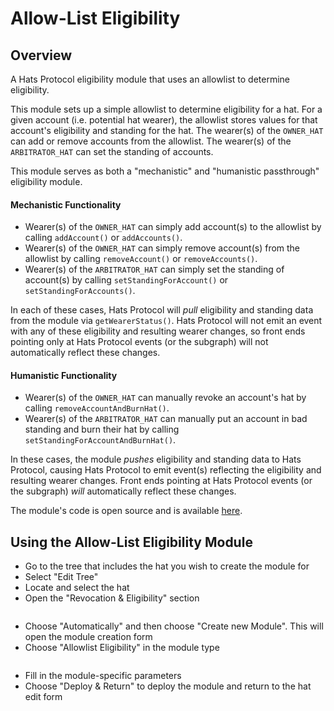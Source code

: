 # Allow-List Eligibility

## **Overview**

A Hats Protocol eligibility module that uses an allowlist to determine eligibility.

This module sets up a simple allowlist to determine eligibility for a hat. For a given account (i.e. potential hat wearer), the allowlist stores values for that account's eligibility and standing for the hat. The wearer(s) of the `OWNER_HAT` can add or remove accounts from the allowlist. The wearer(s) of the `ARBITRATOR_HAT` can set the standing of accounts.

This module serves as both a "mechanistic" and "humanistic passthrough" eligibility module.

#### Mechanistic Functionality

* Wearer(s) of the `OWNER_HAT` can simply add account(s) to the allowlist by calling `addAccount()` or `addAccounts()`.
* Wearer(s) of the `OWNER_HAT` can simply remove account(s) from the allowlist by calling `removeAccount()` or `removeAccounts()`.
* Wearer(s) of the `ARBITRATOR_HAT` can simply set the standing of account(s) by calling `setStandingForAccount()` or `setStandingForAccounts()`.

In each of these cases, Hats Protocol will _pull_ eligibility and standing data from the module via `getWearerStatus()`. Hats Protocol will not emit an event with any of these eligibility and resulting wearer changes, so front ends pointing only at Hats Protocol events (or the subgraph) will not automatically reflect these changes.

#### Humanistic Functionality

* Wearer(s) of the `OWNER_HAT` can manually revoke an account's hat by calling `removeAccountAndBurnHat()`.
* Wearer(s) of the `ARBITRATOR_HAT` can manually put an account in bad standing and burn their hat by calling `setStandingForAccountAndBurnHat()`.

In these cases, the module _pushes_ eligibility and standing data to Hats Protocol, causing Hats Protocol to emit event(s) reflecting the eligibility and resulting wearer changes. Front ends pointing at Hats Protocol events (or the subgraph) _will_ automatically reflect these changes.

The module's code is open source and is available [here](https://github.com/Hats-Protocol/allowlist-eligibility/tree/main).

## **Using the** Allow-List **Eligibility Module**

* Go to the tree that includes the hat you wish to create the module for
* Select "Edit Tree"
* Locate and select the hat
* Open the "Revocation & Eligibility" section

<figure><img src="../../.gitbook/assets/Revocation And Eligibility Zoom.png" alt=""><figcaption></figcaption></figure>

* Choose "Automatically" and then choose "Create new Module". This will open the module creation form
* Choose "Allowlist Eligibility" in the module type

<figure><img src="../../.gitbook/assets/Allowlist Eligibility Guide.png" alt=""><figcaption></figcaption></figure>

* Fill in the module-specific parameters
* Choose "Deploy & Return" to deploy the module and return to the hat edit form
